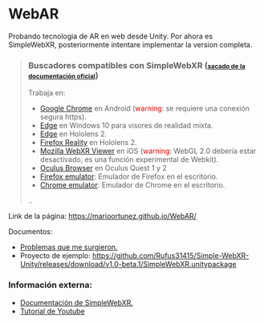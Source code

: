 # WebAR
Probando tecnologia de AR en web desde Unity. Por ahora es SimpleWebXR, posteriormente intentare implementar la version completa.

>### Buscadores compatibles con SimpleWebXR (<label style="font-size:75%;">[sacado de la documentación oficial](https://github.com/Rufus31415/Simple-WebXR-Unity)</label>)
>Trabaja en:
>- [Google Chrome](https://play.google.com/store/apps/details?id=com.android.chrome) en Android (<label style="color:red;">warning</label>: se requiere una conexión segura https).
>- [Edge](https://docs.microsoft.com/windows/mixed-reality/new-microsoft-edge) en Windows 10 para visores de realidad mixta.
>- [Edge](https://docs.microsoft.com/hololens/hololens-insider#introducing-the-new-microsoft-edge) en Hololens 2.
>- [Firefox Reality](https://www.microsoft.com/p/firefox-reality/9npq78m7nb0r?activetab=pivot:overviewtab) en Hololens 2.
>- [Mozilla WebXR Viewer](https://apps.apple.com/app/webxr-viewer/id1295998056) en iOS (<label style="color:red;">warning</label>: WebGL 2.0 debería estar desactivado, es una función experimental de Webkit).
>- [Oculus Browser](https://developer.oculus.com/webxr/) en Oculus Quest 1 y 2
>- [Firefox emulator](https://addons.mozilla.org/firefox/addon/webxr-api-emulator/): Emulador de Firefox en el escritorio.
>-  [Chrome emulator](https://chrome.google.com/webstore/detail/webxr-api-emulator/mjddjgeghkdijejnciaefnkjmkafnnje): Emulador de Chrome en el escritorio.
> <p>..</p>

Link de la página: <https://marioortunez.github.io/WebAR/>

Documentos:
- [Problemas que me surgieron.](Documentations/Problemas%20en%20Unity.md)
- Proyecto de ejemplo: <https://github.com/Rufus31415/Simple-WebXR-Unity/releases/download/v1.0-beta.1/SimpleWebXR.unitypackage>

### Información externa:
- [Documentación de SimpleWebXR.](https://github.com/Rufus31415/Simple-WebXR-Unity)
- [Tutorial de Youtube](https://www.youtube.com/watch?v=E1PRrulzVCY)